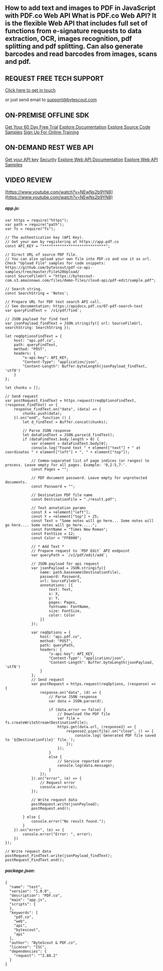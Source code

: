 ## How to add text and images to PDF in JavaScript with PDF.co Web API What is PDF.co Web API? It is the flexible Web API that includes full set of functions from e-signature requests to data extraction, OCR, images recognition, pdf splitting and pdf splitting. Can also generate barcodes and read barcodes from images, scans and pdf.

## REQUEST FREE TECH SUPPORT

[Click here to get in touch](https://bytescout.zendesk.com/hc/en-us/requests/new?subject=PDF.co%20Web%20API%20Question)

or just send email to [support@bytescout.com](mailto:support@bytescout.com?subject=PDF.co%20Web%20API%20Question) 

## ON-PREMISE OFFLINE SDK 

[Get Your 60 Day Free Trial](https://bytescout.com/download/web-installer?utm_source=github-readme)
[Explore Documentation](https://bytescout.com/documentation/index.html?utm_source=github-readme)
[Explore Source Code Samples](https://github.com/bytescout/ByteScout-SDK-SourceCode/)
[Sign Up For Online Training](https://academy.bytescout.com/)


## ON-DEMAND REST WEB API

[Get your API key](https://app.pdf.co/signup?utm_source=github-readme)
[Security](https://pdf.co/security)
[Explore Web API Documentation](https://apidocs.pdf.co?utm_source=github-readme)
[Explore Web API Samples](https://github.com/bytescout/ByteScout-SDK-SourceCode/tree/master/PDF.co%20Web%20API)

## VIDEO REVIEW

[https://www.youtube.com/watch?v=NEwNs2b9YN8](https://www.youtube.com/watch?v=NEwNs2b9YN8)




<!-- code block begin -->

##### **app.js:**
    
```
var https = require("https");
var path = require("path");
var fs = require("fs");

// The authentication key (API Key).
// Get your own by registering at https://app.pdf.co
const API_KEY = "*****************************";

// Direct URL of source PDF file.
// You can also upload your own file into PDF.co and use it as url. Check "Upload File" samples for code snippets: https://github.com/bytescout/pdf-co-api-samples/tree/master/File%20Upload/    
const SourceFileUrl = "https://bytescout-com.s3.amazonaws.com/files/demo-files/cloud-api/pdf-edit/sample.pdf";

// Search string. 
const SearchString = 'Notes';

// Prepare URL for PDF text search API call.
// See documentation: https://apidocs.pdf.co/07-pdf-search-text
var queryFindText = `/v1/pdf/find`;

// JSON payload for find text
var jsonPayload_findText = JSON.stringify({ url: SourceFileUrl, searchString: SearchString });

let reqOptionsFindText = {
    host: "api.pdf.co",
    path: queryFindText,
    method: "POST",
    headers: {
        "x-api-key": API_KEY,
        "Content-Type": "application/json",
        "Content-Length": Buffer.byteLength(jsonPayload_findText, 'utf8')
    }
};

let chunks = [];

// Send request
var postRequest_FindText = https.request(reqOptionsFindText, (response_findText) => {
    response_findText.on("data", (data) => {
        chunks.push(data);
    }).on("end", function () {
        let d_findText = Buffer.concat(chunks);

        // Parse JSON response
        let dataFindText = JSON.parse(d_findText);
        if (dataFindText.body.length > 0) {
            var element = dataFindText.body[0];
            console.log("Found text " + element["text"] + " at coordinates " + element["left"] + ", " + element["top"]);

            // Comma-separated list of page indices (or ranges) to process. Leave empty for all pages. Example: '0,2-5,7-'.
            const Pages = "";

            // PDF document password. Leave empty for unprotected documents.
            const Password = "";

            // Destination PDF file name
            const DestinationFile = "./result.pdf";

            // Text annotation params
            const X = +element["left"];
            const Y = +element["top"] + 25;
            const Text = "Some notes will go here... Some notes will go here.... Some notes will go here.....";
            const FontName = "Times New Roman";
            const FontSize = 12;
            const Color = "FF0000";

            // * Add Text *
            // Prepare request to `PDF Edit` API endpoint
            var queryPath = `/v1/pdf/edit/add`;

            // JSON payload for api request
            var jsonPayload = JSON.stringify({
                name: path.basename(DestinationFile),
                password: Password,
                url: SourceFileUrl,
                annotations: [{
                    text: Text,
                    x: X,
                    y: Y,
                    pages: Pages,
                    fontname: FontName,
                    size: FontSize,
                    color: Color
                }]
            });

            var reqOptions = {
                host: "api.pdf.co",
                method: "POST",
                path: queryPath,
                headers: {
                    "x-api-key": API_KEY,
                    "Content-Type": "application/json",
                    "Content-Length": Buffer.byteLength(jsonPayload, 'utf8')
                }
            };
            // Send request
            var postRequest = https.request(reqOptions, (response) => {
                response.on("data", (d) => {
                    // Parse JSON response
                    var data = JSON.parse(d);

                    if (data.error == false) {
                        // Download the PDF file
                        var file = fs.createWriteStream(DestinationFile);
                        https.get(data.url, (response2) => {
                            response2.pipe(file).on("close", () => {
                                console.log(`Generated PDF file saved to '${DestinationFile}' file.`);
                            });
                        });
                    }
                    else {
                        // Service reported error
                        console.log(data.message);
                    }
                });
            }).on("error", (e) => {
                // Request error
                console.error(e);
            });

            // Write request data
            postRequest.write(jsonPayload);
            postRequest.end();

        } else {
            console.error("No result found.");
        }
    }).on("error", (e) => {
        console.error("Error: ", error);
    })
});

// Write request data
postRequest_FindText.write(jsonPayload_findText);
postRequest_FindText.end();
```

<!-- code block end -->    

<!-- code block begin -->

##### **package.json:**
    
```
{
  "name": "test",
  "version": "1.0.0",
  "description": "PDF.co",
  "main": "app.js",
  "scripts": {
  },
  "keywords": [
    "pdf.co",
    "web",
    "api",
    "bytescout",
    "api"
  ],
  "author": "ByteScout & PDF.co",
  "license": "ISC",
  "dependencies": {
    "request": "^2.88.2"
  }
}

```

<!-- code block end -->
